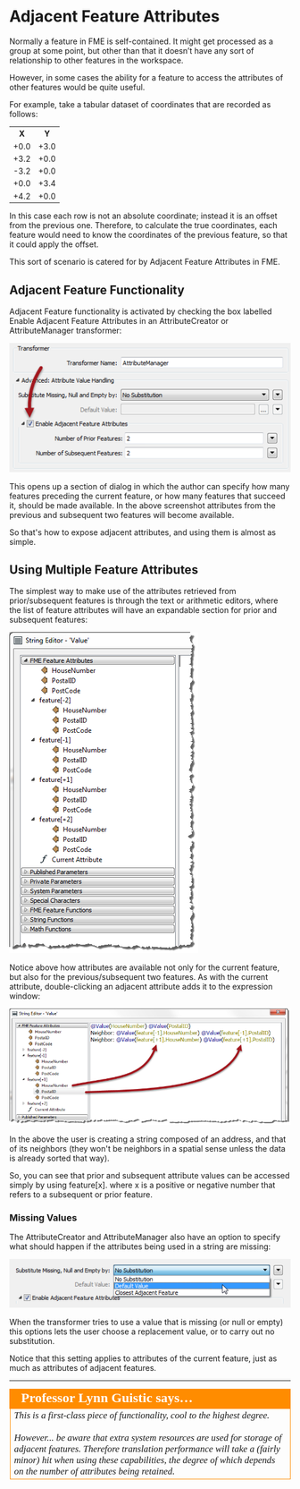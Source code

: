 # Adjacent Feature Attributes

Normally a feature in FME is self-contained. It might get processed as a group at some point, but other than that it doesn’t have any sort of relationship to other features in the workspace.

However, in some cases the ability for a feature to access the attributes of other features would be quite useful.

For example, take a tabular dataset of coordinates that are recorded as follows:

<table>
<tr><th>X</th><th>Y</th></tr>
<tr><td>+0.0</td><td>+3.0</td></tr>
<tr><td>+3.2</td><td>+0.0</td></tr>
<tr><td>-3.2</td><td>+0.0</td></tr>
<tr><td>+0.0</td><td>+3.4</td></tr>
<tr><td>+4.2</td><td>+0.0</td></tr>
</table>

In this case each row is not an absolute coordinate; instead it is an offset from the previous one. Therefore, to calculate the true coordinates, each feature would need to know the coordinates of the previous feature, so that it could apply the offset.

This sort of scenario is catered for by Adjacent Feature Attributes in FME.

## Adjacent Feature Functionality ##

Adjacent Feature functionality is activated by checking the box labelled Enable Adjacent Feature Attributes in an AttributeCreator or AttributeManager transformer:

![](./Images/Img5.12.AdjacentAttributeOption.png)


This opens up a section of dialog in which the author can specify how many features preceding the current feature, or how many features that succeed it, should be made available. In the above screenshot attributes from the previous and subsequent two features will become available.

So that's how to expose adjacent attributes, and using them is almost as simple.


## Using Multiple Feature Attributes ##

The simplest way to make use of the attributes retrieved from prior/subsequent features is through the text or arithmetic editors, where the list of feature attributes will have an expandable section for prior and subsequent features:

![](./Images/Img5.14.AdjacentAttributesInEditor.png)

Notice above how attributes are available not only for the current feature, but also for the previous/subsequent two features. As with the current attribute, double-clicking an adjacent attribute adds it to the expression window:

![](./Images/Img5.15.AdjacentAttributesUsedInEditor.png)

In the above the user is creating a string composed of an address, and that of its neighbors (they won't be neighbors in a spatial sense unless the data is already sorted that way).

So, you can see that prior and subsequent attribute values can be accessed simply by using feature[x].<attribute name> where x is a positive or negative number that refers to a subsequent or prior feature.


### Missing Values ###

The AttributeCreator and AttributeManager also have an option to specify what should happen if the attributes being used in a string are missing:

![](./Images/Img5.13.AdjacentAttributeSubstitutions.png)

When the transformer tries to use a value that is missing (or null or empty) this options lets the user choose a replacement value, or to carry out no substitution.

Notice that this setting applies to attributes of the current feature, just as much as attributes of adjacent features. 

---

<table style="border-spacing: 0px">
<tr>
<td style="vertical-align:middle;background-color:darkorange;border: 2px solid darkorange">
<i class="fa fa-quote-left fa-lg fa-pull-left fa-fw" style="color:white;padding-right: 12px;vertical-align:text-top"></i>
<span style="color:white;font-size:x-large;font-weight: bold;font-family:serif">Professor Lynn Guistic says…</span>
</td>
</tr>

<tr>
<td style="border: 1px solid darkorange">
<span style="font-family:serif; font-style:italic; font-size:larger">
This is a first-class piece of functionality, cool to the highest degree.
<br><br>However... be aware that extra system resources are used for storage of adjacent features. Therefore translation performance will take a (fairly minor) hit when using these capabilities, the degree of which depends on the number of attributes being retained.
</span>
</td>
</tr>
</table>

